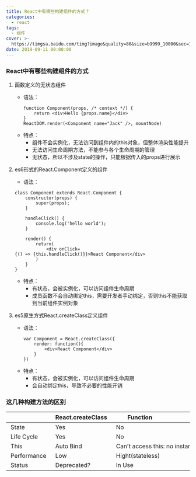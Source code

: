 ```yaml
---
title: React中有哪些构建组件的方式？
categories:
  - react
tags:
  - 组件
cover: >-
  https://timgsa.baidu.com/timg?image&quality=80&size=b9999_10000&sec=1570615514153&di=6f99e51380c6212468e4565b6321a633&imgtype=0&src=http%3A%2F%2Fpic4.zhimg.com%2Fv2-38bdac71902e51febd1ab576a32c0616_1200x500.jpg
date: 2019-09-11 00:00:00
---
```


### React中有哪些构建组件的方式

1. 函数定义的无状态组件
    - 语法：
        ```
		function Component(props, /* context */) {
		    return <div>Hello {props.name}</div>
		}
		ReactDOM.render(<Component name="Jack" />, mountNode)
		```
    - 特点：
        - 组件不会实例化，无法访问到组件内的this对象，但整体渲染性能提升
		- 无法访问生命周期方法，不能参与各个生命周期的管理
        - 无状态，所以不涉及state的操作，只能根据传入的props进行展示

2. es6形式的React.Component定义的组件
    - 语法：
	```
    class Component extends React.Component {
        constructor(props) {
            super(props);
        }	

        handleClick() {
            console.log('hello world');
        }

        render() {
            return(
                <div onClick={() => {this.handleClick()}}>React Component</div>
            )
        }
    }
	```
    - 特点：
        - 有状态，会被实例化，可以访问组件生命周期
        - 成员函数不会自动绑定this，需要开发者手动绑定，否则this不能获取到当前组件实例对象

3. es5原生方式React.createClass定义组件
    - 语法：
        ``` 
        var Component = React.createClass({
            render: function(){
                <div>React Component</div>
            }
        })
		```
    - 特点：
        - 有状态，会被实例化，可以访问组件生命周期
		- 会自动绑定this，导致不必要的性能开销

### 这几种构建方法的区别

|             | React.createClass | Function                       | Class       |
| ----------- | ----------------- | ------------------------------ | ----------- |
| State       | Yes               | No                             | Yes         |
| Life Cycle  | Yes               | No                             | Yes         |
| This        | Auto Bind         | Can't access this: no instance | Manual Bind |
| Performance | Low               | Hight(stateless)               | Low         |
| Status      | Deprecated?       | In Use                         | In Use      |





